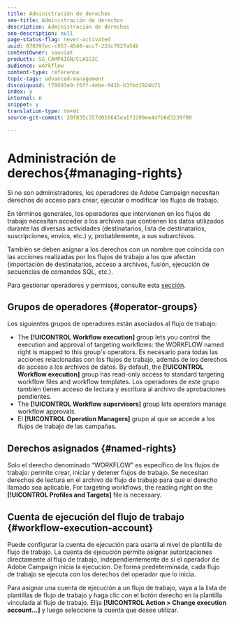 ```yaml
---
title: Administración de derechos
seo-title: Administración de derechos
description: Administración de derechos
seo-description: null
page-status-flag: never-activated
uuid: 07039fec-c957-4548-acc7-22dc7827a54b
contentOwner: sauviat
products: SG_CAMPAIGN/CLASSIC
audience: workflow
content-type: reference
topic-tags: advanced-management
discoiquuid: f78603e9-f6ff-4ebe-941b-b3fbd1924b71
index: y
internal: n
snippet: y
translation-type: tm+mt
source-git-commit: 20f835c357d016643ea1f3209ee4dfb6d3239f90

---
```



# Administración de derechos{#managing-rights}

Si no son administradores, los operadores de Adobe Campaign necesitan derechos de acceso para crear, ejecutar o modificar los flujos de trabajo.

En términos generales, los operadores que intervienen en los flujos de trabajo necesitan acceder a los archivos que contienen los datos utilizados durante las diversas actividades (destinatarios, lista de destinatarios, suscripciones, envíos, etc.) y, probablemente, a sus subarchivos.

También se deben asignar a los derechos con un nombre que coincida con las acciones realizadas por los flujos de trabajo a los que afectan (importación de destinatarios, acceso a archivos, fusión, ejecución de secuencias de comandos SQL, etc.).

Para gestionar operadores y permisos, consulte esta [sección](../../platform/using/access-management.md).

## Grupos de operadores {#operator-groups}

Los siguientes grupos de operadores están asociados al flujo de trabajo:

* The **[!UICONTROL Workflow execution]** group lets you control the execution and approval of targeting workflows: the WORKFLOW named right is mapped to this group&#39;s operators. Es necesario para todas las acciones relacionadas con los flujos de trabajo, además de los derechos de acceso a los archivos de datos. By default, the **[!UICONTROL Workflow execution]** group has read-only access to standard targeting workflow files and workflow templates. Los operadores de este grupo también tienen acceso de lectura y escritura al archivo de aprobaciones pendientes.
* The **[!UICONTROL Workflow supervisors]** group lets operators manage workflow approvals.
* El **[!UICONTROL Operation Managers]** grupo al que se accede a los flujos de trabajo de las campañas.

## Derechos asignados {#named-rights}

Solo el derecho denominado “WORKFLOW” es específico de los flujos de trabajo: permite crear, iniciar y detener flujos de trabajo. Se necesitan derechos de lectura en el archivo de flujo de trabajo para que el derecho llamado sea aplicable. For targeting workflows, the reading right on the **[!UICONTROL Profiles and Targets]** file is necessary.

## Cuenta de ejecución del flujo de trabajo {#workflow-execution-account}

Puede configurar la cuenta de ejecución para usarla al nivel de plantilla de flujo de trabajo. La cuenta de ejecución permite asignar autorizaciones directamente al flujo de trabajo, independientemente de si el operador de Adobe Campaign inicia la ejecución. De forma predeterminada, cada flujo de trabajo se ejecuta con los derechos del operador que lo inicia.

Para asignar una cuenta de ejecución a un flujo de trabajo, vaya a la lista de plantillas de flujo de trabajo y haga clic con el botón derecho en la plantilla vinculada al flujo de trabajo. Elija **[!UICONTROL Action > Change execution account...]** y luego seleccione la cuenta que desee utilizar.
